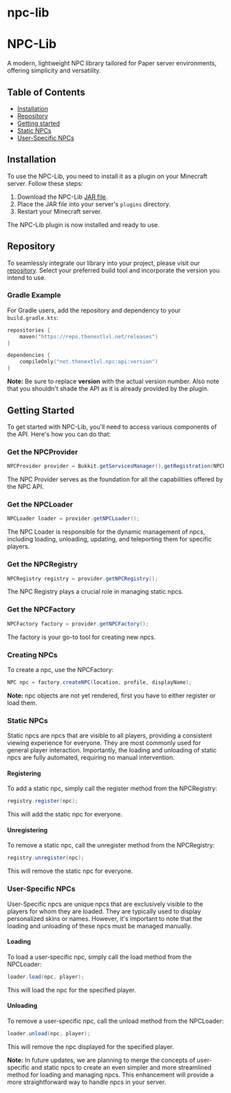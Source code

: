 # npc-lib


# NPC-Lib

A modern, lightweight NPC library tailored for Paper server environments, offering simplicity and versatility.

## Table of Contents

- [Installation](#installation)
- [Repository](#repository)
- [Getting started](#getting-started)
- [Static NPCs](#static-npcs)
- [User-Specific NPCs](#user-specific-npcs)

## Installation

To use the NPC-Lib, you need to install it as a plugin on your Minecraft server. Follow these steps:

1. Download the NPC-Lib [JAR file](https://hangar.papermc.io/TheNextLvl/npc-lib/versions).
2. Place the JAR file into your server's `plugins` directory.
3. Restart your Minecraft server.

The NPC-Lib plugin is now installed and ready to use.

## Repository

To seamlessly integrate our library into your project, please visit
our [repository](https://repo.thenextlvl.net/#/releases/net/thenextlvl/npc/api).
Select your preferred build tool and incorporate the version you intend to use.

### Gradle Example

For Gradle users, add the repository and dependency to your `build.gradle.kts`:

```kt
repositories {
    maven("https://repo.thenextlvl.net/releases")
}

dependencies {
    compileOnly("net.thenextlvl.npc:api:version")
}
```

**Note:** Be sure to replace **version** with the actual version number.
Also note that you shouldn't shade the API as it is already provided by the plugin.

## Getting Started

To get started with NPC-Lib, you'll need to access various components of the API. Here's how you can do that:

### Get the NPCProvider

```java
NPCProvider provider = Bukkit.getServicesManager().getRegistration(NPCProvider.class).getProvider();
```

The NPC Provider serves as the foundation for all the capabilities offered by the NPC API.

### Get the NPCLoader

```java
NPCLoader loader = provider.getNPCLoader();
```

The NPC Loader is responsible for the dynamic management of npcs, including loading, unloading, updating, and
teleporting them for specific players.

### Get the NPCRegistry

```java
NPCRegistry registry = provider.getNPCRegistry();
```

The NPC Registry plays a crucial role in managing static npcs.

### Get the NPCFactory

```java
NPCFactory factory = provider.getNPCFactory();
```

The factory is your go-to tool for creating new npcs.

### Creating NPCs

To create a npc, use the NPCFactory:

```java
NPC npc = factory.createNPC(location, profile, displayName);
```

**Note:** npc objects are not yet rendered, first you have to either register or load them.

### Static NPCs

Static npcs are npcs that are visible to all players, providing a consistent viewing experience for everyone.
They are most commonly used for general player interaction.
Importantly, the loading and unloading of static npcs are fully automated, requiring no manual intervention.

#### Registering

To add a static npc, simply call the register method from the NPCRegistry:

```java
registry.register(npc);
```

This will add the static npc for everyone.

#### Unregistering

To remove a static npc, call the unregister method from the NPCRegistry:

```java
registry.unregister(npc);
```

This will remove the static npc for everyone.

### User-Specific NPCs

User-Specific npcs are unique npcs that are exclusively visible to the players for whom they are loaded.
They are typically used to display personalized skins or names.
However, it's important to note that the loading and unloading of these npcs must be managed manually.

#### Loading

To load a user-specific npc, simply call the load method from the NPCLoader:

```java
loader.load(npc, player);
```

This will load the npc for the specified player.

#### Unloading

To remove a user-specific npc, call the unload method from the NPCLoader:

```java
loader.unload(npc, player);
```

This will remove the npc displayed for the specified player.

**Note:** In future updates, we are planning to merge the concepts of user-specific and static npcs to create an
even simpler and more streamlined method for loading and managing npcs.
This enhancement will provide a more straightforward way to handle npcs in your server.